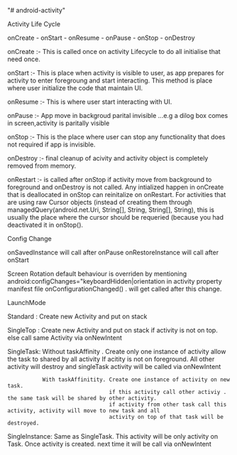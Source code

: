"# android-activity" 


Activity Life Cycle

onCreate - onStart - onResume - onPause - onStop - onDestroy

onCreate :- This is called once on activity Lifecycle to do all initialise that need once.

onStart :- This is place when activity is visible to user, as app prepares for activity to enter foregroung and start
           interacting. This method is place where user initialize the code that maintain UI.

onResume :-  This is where user start interacting with UI.

onPause :- App move in backgroud parital invisible ...e.g a dilog box comes in screen,activity is paritally visible

onStop :- This is the place where user can stop any functionality that does not required if app is invisible.

onDestroy :- final cleanup of acivity and activity object is completely removed from memory.

onRestart :- is called after onStop  if activity move from background to foreground and onDestroy is not called.
            Any intialized happen in onCreate that is deallocated in onStop can reinitalize on onRestart.
            For activities that are using raw Cursor objects (instead of creating them through managedQuery(android.net.Uri,                   String[], String, String[], String), this is usually the place where the cursor should be requeried (because                    you had deactivated it in onStop().

Config Change
 
 onSavedInstance will call after onPause
  onRestoreInstance will call after onStart
  
  Screen Rotation default behaviour is overriden by mentioning
    android:configChanges="keyboardHidden|orientation in activity property manifest file
    onConfigurationChanged() . will get called after this change.
    
    
  LaunchMode
  
  Standard :  Create new Activity and put on stack
  
  SingleTop : Create new Activity and put on stack if activity is not on top. else call same Activity via onNewIntent
  
  SingleTask:  Without taskAffinity . Create only one instance of activity
                                   allow the task to shared by all activity
                                   If acitity is not on foreground. All other activity will destroy and 
                                   singleTask activity will be called via onNewIntent
               
               With taskAffinitity. Create one instance of activity on new task.
                                    if this activity call other activiy . the same task will be shared by other activity.
                                    if activity from other task call this activity, activity will move to new task and all     
                                    activity on top of that task will be destroyed.
 SingleInstance:  Same as SingleTask. This activity will be only activity on Task. 
                  Once activity is created. next time it will be call via onNewIntent
  
